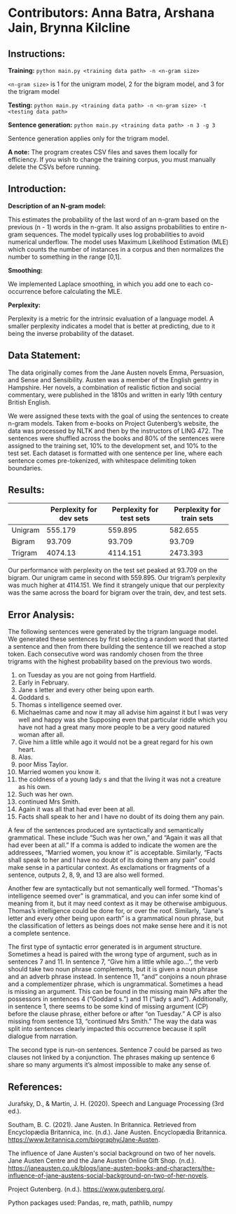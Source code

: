 # Contributors: Anna Batra, Arshana Jain, Brynna Kilcline

## Instructions:

**Training:** `python main.py <training data path> -n <n-gram size>`

`<n-gram size>` is 1 for the unigram model, 2 for the bigram model, and 3 for the trigram model

**Testing:** `python main.py <training data path> -n <n-gram size> -t <testing data path>`

**Sentence generation:** `python main.py <training data path> -n 3 -g 3`

Sentence generation applies only for the trigram model.

**A note:** The program creates CSV files and saves them locally for efficiency. If you wish to change the training corpus, you must manually delete the CSVs before running.

## Introduction:

**Description of an N-gram model:**

This estimates the probability of the last word of an n-gram based on the previous (n - 1) words in the n-gram. It also assigns probabilities to entire n-gram sequences.
The model typically uses log probabilities to avoid numerical underflow.
The model uses Maximum Likelihood Estimation (MLE) which counts the number of instances in a corpus and then normalizes the number to something in the range [0,1].

**Smoothing:**

We implemented Laplace smoothing, in which you add one to each co-occurrence before calculating the MLE.

**Perplexity:**

Perplexity is a metric for the intrinsic evaluation of a language model. A smaller perplexity indicates a model that is better at predicting, due to it being the inverse probability of the dataset.

## Data Statement:
The data originally comes from the Jane Austen novels Emma, Persuasion, and Sense and Sensibility. Austen was a member of the English gentry in Hampshire. Her novels, a combination of realistic fiction and social commentary, were published in the 1810s and written in early 19th century British English.

We were assigned these texts with the goal of using the sentences to create n-gram models. Taken from e-books on Project Gutenberg’s website, the data was processed by NLTK and then by the instructors of LING 472. The sentences were shuffled across the books and 80% of the sentences were assigned to the training set, 10% to the development set, and 10% to the test set. Each dataset is formatted with one sentence per line, where each sentence comes pre-tokenized, with whitespace delimiting token boundaries.

## Results:

|| Perplexity for dev sets | Perplexity for test sets | Perplexity for train sets |
-|-|-|-
| Unigram | 555.179 | 559.895 | 582.655 |
| Bigram | 93.709 | 93.709 | 93.709 |
| Trigram | 4074.13 | 4114.151 | 2473.393 |

Our performance with perplexity on the test set peaked at 93.709 on the bigram. Our unigram came in second with 559.895. Our trigram’s perplexity was much higher at 4114.151. We find it strangely unique that our perplexity was the same across the board for bigram over the train, dev, and test sets.

## Error Analysis:

The following sentences were generated by the trigram language model. We generated these sentences by first selecting a random word that started a sentence and then from there building the sentence till we reached a stop token. Each consecutive word was randomly chosen from the three trigrams with the highest probability based on the previous two words.

1. on Tuesday as you are not going from Hartfield.
2. Early in February.
3. Jane s letter and every other being upon earth.
4. Goddard s.
5. Thomas s intelligence seemed over.
6. Michaelmas came and now it may all advise him against it but I was very well and happy was she Supposing even that particular riddle which you have not had a great many more people to be a very good natured woman after all.
7. Give him a little while ago it would not be a great regard for his own heart.
8. Alas.
9. poor Miss Taylor.
10. Married women you know it.
11. the coldness of a young lady s and that the living it was not a creature as his own.
12. Such was her own.
13. continued Mrs Smith.
14. Again it was all that had ever been at all.
15. Facts shall speak to her and I have no doubt of its doing them any pain.

A few of the sentences produced are syntactically and semantically grammatical. These include “Such was her own,” and “Again it was all that had ever been at all.” If a comma is added to indicate the women are the addressees, “Married women, you know it” is acceptable. Similarly, “Facts shall speak to her and I have no doubt of its doing them any pain” could make sense in a particular context. As exclamations or fragments of a sentence, outputs 2, 8, 9, and 13 are also well formed. 

Another few are syntactically but not semantically well formed. “Thomas's intelligence seemed over” is grammatical, and you can infer some kind of meaning from it, but it may need context as it may be otherwise ambiguous. Thomas’s intelligence could be done for, or over the roof. Similarly, “Jane's letter and every other being upon earth” is a grammatical noun phrase, but the classification of letters as beings does not make sense here and it is not a complete sentence.

The first type of syntactic error generated is in argument structure. Sometimes a head is paired with the wrong type of argument, such as in sentences 7 and 11. In sentence 7, “Give him a little while ago…”, the verb should take two noun phrase complements, but it is given a noun phrase and an adverb phrase instead. In sentence 11, “and” conjoins a noun phrase and a complementizer phrase, which is ungrammatical. Sometimes a head is missing an argument. This can be found in the missing main NPs after the possessors in sentences 4 (“Goddard s.”) and 11 (“lady s and”). Additionally, in sentence 1, there seems to be some kind of missing argument (CP) before the clause phrase, either before or after “on Tuesday.” A CP is also missing from sentence 13, “continued Mrs Smith.” The way the data was split into sentences clearly impacted this occurrence because it split dialogue from narration.

The second type is run-on sentences. Sentence 7 could be parsed as two clauses not linked by a conjunction. The phrases making up sentence 6 share so many arguments it’s almost impossible to make any sense of.

## References:
Jurafsky, D., & Martin, J. H. (2020). Speech and Language Processing (3rd ed.).

Southam, B. C. (2021). Jane Austen. In Britannica. Retrieved from Encyclopædia Britannica, inc. (n.d.). Jane Austen. Encyclopædia Britannica. https://www.britannica.com/biography/Jane-Austen. 

The influence of Jane Austen's social background on two of her novels. Jane Austen Centre and the Jane Austen Online Gift Shop. (n.d.). https://janeausten.co.uk/blogs/jane-austen-books-and-characters/the-influence-of-jane-austens-social-background-on-two-of-her-novels. 

Project Gutenberg. (n.d.). https://www.gutenberg.org/. 

Python packages used: Pandas, re, math, pathlib, numpy
